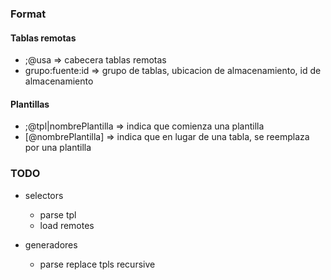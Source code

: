 
### Format

#### Tablas remotas
  * ;@usa => cabecera tablas remotas
  * grupo:fuente:id => grupo de tablas, ubicacion de almacenamiento, id de almacenamiento

#### Plantillas
  * ;@tpl|nombrePlantilla => indica que comienza una plantilla
  * [@nombrePlantilla]  => indica que en lugar de una tabla, se reemplaza por una plantilla


### TODO

 - selectors
   * parse tpl
   * load remotes

 - generadores
   * parse replace tpls recursive
